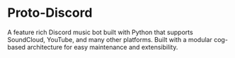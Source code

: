 # Proto-Discord
A feature rich Discord music bot built with Python that supports SoundCloud, YouTube, and many other platforms. Built with a modular cog-based architecture for easy maintenance and extensibility.
